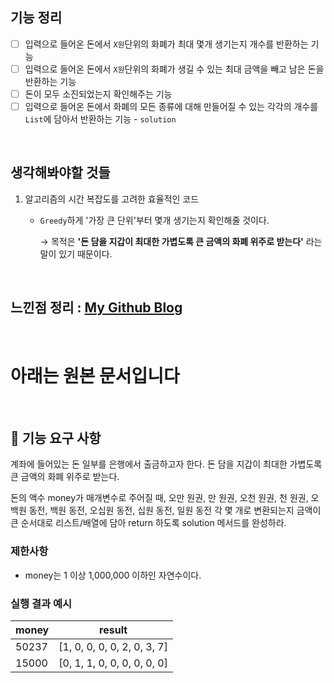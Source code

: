 ## 기능 정리

- [ ] 입력으로 들어온 돈에서 `X원`단위의 화폐가 최대 몇개 생기는지 개수를 반환하는 기능
- [ ] 입력으로 들어온 돈에서 `X원`단위의 화폐가 생길 수 있는 최대 금액을 빼고 남은 돈을 반환하는 기능
- [ ] 돈이 모두 소진되었는지 확인해주는 기능
- [ ] 입력으로 들어온 돈에서 화폐의 모든 종류에 대해 만들어질 수 있는 각각의 개수를 `List`에 담아서 반환하는 기능 - `solution`

<br>

## 생각해봐야할 것들

1. 알고리즘의 시간 복잡도를 고려한 효율적인 코드

   - `Greedy`하게 '가장 큰 단위'부터 몇개 생기는지 확인해줄 것이다.

     → 목적은 **'돈 담을 지갑이 최대한 가볍도록 큰 금액의 화폐 위주로 받는다'** 라는 말이 있기 때문이다.

<br>

## 느낀점 정리 : [My Github Blog](https://xi-jjun.github.io/2022-10-26/wootecoBackendFirstWeek)

<br>

# 아래는 원본 문서입니다

<br>

## 🚀 기능 요구 사항

계좌에 들어있는 돈 일부를 은행에서 출금하고자 한다. 돈 담을 지갑이 최대한 가볍도록 큰 금액의 화폐 위주로 받는다.

돈의 액수 money가 매개변수로 주어질 때, 오만 원권, 만 원권, 오천 원권, 천 원권, 오백원 동전, 백원 동전, 오십원 동전, 십원 동전, 일원 동전 각 몇 개로 변환되는지 금액이 큰 순서대로 리스트/배열에 담아 return 하도록 solution 메서드를 완성하라.

### 제한사항

- money는 1 이상 1,000,000 이하인 자연수이다.

### 실행 결과 예시

| money | result |
| --- | --- |
| 50237	| [1, 0, 0, 0, 0, 2, 0, 3, 7] |
| 15000	| [0, 1, 1, 0, 0, 0, 0, 0, 0] |